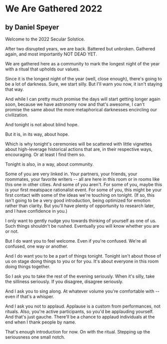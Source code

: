 # We Are Gathered 2022
## by Daniel Speyer

Welcome to the 2022 Secular Solstice.

After two disrupted years, we are back.  Battered but unbroken.  Gathered again, and most importantly NOT DEAD YET.

We are gathered here as a community to mark the longest night of the year with a ritual that upholds our values.

Since it is the longest night of the year (well, close enough), there's going to be a lot of darkness. Sure, we start silly. But I'll warn you now, it isn't staying that way. 

And while I can pretty much promise the days will start getting longer again soon, because we have astronomy now and that's awesome, I can't promise the same about the more metaphorical darknesses encircling our civilization.

And tonight is not about blind hope.

But it is, in its way, about hope.

Which is why tonight's ceremonies will be scattered with little vignettes about high-leverage historical actions that are, in their respective ways, encouraging.  Or at least I find them so.

Tonight is also, in a way, about community.

Some of you are very linked in. Your partners, your friends, your roommates, your favorite writers -- all are here in this room or in rooms like this one in other cities. And some of you aren't. For some of you, maybe this is your first meatspace rationalist event. For some of you, this might be your first contact with some of the ideas we're touching on tonight. (If so, this isn't going to be a very good introduction, being optimized for emotion rather than clarity. But you'll have plenty of opportunity to research later, and I have confidence in you.)

I only want to gently nudge you towards thinking of yourself as one of us. Such things shouldn't be rushed. Eventually you will know whether you are or not.

But I do want you to feel welcome. Even if you're confused. We're all confused, one way or another.

And I do want you to be a part of things tonight. Tonight isn't about those of us on stage doing things to you or for you. It's about everyone in this room doing things together.

So I ask you to take the rest of the evening seriously. When it's silly, take the silliness seriously. If you disagree, disagree seriously.

And I ask you to sing along. At whatever volume you're comfortable with -- even if that's a whisper.

And I ask you not to applaud. Applause is a custom from performances, not rituals. Also, you're active participants, so you'd be applauding yourself. And that's just gauche. There'll be a chance to applaud individuals at the end when I thank people by name.

That's enough introduction for now. On with the ritual. Stepping up the seriousness one small notch.